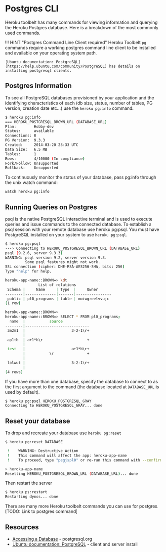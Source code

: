 # Postgres CLI

Heroku toolbelt has many commands for viewing information and querying the Heroku Postgres database.  Here is a breakdown of the most commonly used commands.

!!! HINT "Postgres Command Line Client required"
    Heroku Toolbelt `pg` commands require a working postgres command line client to be installed and available on your operating system path.

    [Ubuntu documentation: PostgreSQL](https://help.ubuntu.com/community/PostgreSQL) has details on installing postgresql clients.


## Postgres Information

To see all PostgreSQL databases provisioned by your application and the identifying characteristics of each (db size, status, number of tables, PG version, creation date etc…) use the `heroku pg:info` command.

```bash
$ heroku pg:info
=== HEROKU_POSTGRESQL_BROWN_URL (DATABASE_URL)
Plan:        Hobby-dev
Status:      available
Connections: 0
PG Version:  9.3.3
Created:     2014-03-20 23:33 UTC
Data Size:   6.5 MB
Tables:      1
Rows:        4/10000 (In compliance)
Fork/Follow: Unsupported
Rollback:    Unsupported
```

To continuously monitor the status of your database, pass pg:info through the unix watch command:
```bash
watch heroku pg:info
```


## Running Queries on Postgres

psql is the native PostgreSQL interactive terminal and is used to execute queries and issue commands to the connected database.  To establish a psql session with your remote database use heroku pg:psql. You must have PostgreSQL installed on your system to use `heroku pg:psql`.

```bash
$ heroku pg:psql
---> Connecting to HEROKU_POSTGRESQL_BROWN_URL (DATABASE_URL)
psql (9.2.6, server 9.3.3)
WARNING: psql version 9.2, server version 9.3.
         Some psql features might not work.
SSL connection (cipher: DHE-RSA-AES256-SHA, bits: 256)
Type "help" for help.

heroku-app-name::BROWN=> \dt
               List of relations
 Schema |     Name     | Type  |     Owner
--------|--------------|-------|----------------
 public | pl0_programs | table | moiwgreelvvujc
(1 row)

heroku-app-name::BROWN=>
heroku-app-name::BROWN=> SELECT * FROM pl0_programs;
  name  |           source
--------|-----------------------------
 3m2m1  |                     3-2-1\r+
        |
 ap1tb  | a+1*b\r                    +
        |
 test   |                     a+1*b\r+
        |           \r               +
        |
 lolwut |                     3-2-1\r+
        |
(4 rows)
```

If you have more than one database, specify the database to connect to as the first argument to the command (the database located at `DATABASE_URL` is used by default).

```bash
$ heroku pg:psql HEROKU_POSTGRESQL_GRAY
Connecting to HEROKU_POSTGRESQL_GRAY... done
```

## Reset your database

To drop and recreate your database use `heroku pg:reset`

```bash
$ heroku pg:reset DATABASE

 !    WARNING: Destructive Action
 !    This command will affect the app: heroku-app-name
 !    To proceed, type "pegjspl0" or re-run this command with --confirm heroku-app-name

> heroku-app-name
Resetting HEROKU_POSTGRESQL_BROWN_URL (DATABASE_URL)... done
```

Then restart the server

```bash
$ heroku ps:restart
Restarting dynos... done
```

There are many more Heroku toolbelt commands you can use for postgres. [TODO: Link to postgres command]


## Resources
* [Accessing a Database](https://www.postgresql.org/docs/12/tutorial-accessdb.html) - postgresql.org
* [Ubuntu documentation: PostgreSQL](https://help.ubuntu.com/community/PostgreSQL) - client and server install
